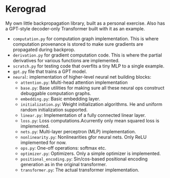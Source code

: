 # Kerograd

My own little backpropagation library, built as a personal exercise.
Also has a GPT-style decoder-only Transformer built with it as an example.

* `computation.py` for computation graph implementation. This is where computation provenance is stored to make sure gradients are propagated during backprop.
* `derivation.py` for gradient computation code. This is where the partial derivatives for various functions are implemented.
* `scratch.py` for testing code that overfits a tiny MLP to a single example.
* `gpt.py` file that trains a GPT model.
* `neural`: implementation of higher-level neural net building blocks:
  * `attention.py`: Multi-head attention implementation
  * `base.py`: Base utilities for making sure all these neural ops construct debuggable computation graphs.
  * `embedding.py`: Basic embedding layer.
  * `initialization.py`: Weight initialization algorithms. He and uniform random initialization supported.
  * `linear.py`: Implementation of a fully connected linear layer.
  * `loss.py`: Loss computations.Acurrently only mean squared loss is implemented. 
  * `nets.py`: Multi-layer perceptron (MLP) implementation.
  * `nonlinearity.py`: Nonlinearities gfor neural nets. Only ReLU implemented for now.
  * `ops.py`: One-off operations: softmax etc.
  * `optimizer.py`: Optimizers. Only a simple optimizer is implemented.
  * `positional_encoding.py`: Sin/cos-based positional encoding generation as in the original transformer.
  * `transformer.py`: The actual transformer implementation.
